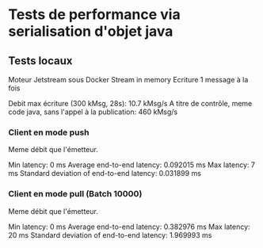 # Tests de performance via serialisation d'objet java


## Tests locaux

Moteur Jetstream sous Docker
Stream in memory
Ecriture 1 message à la fois

Debit max écriture (300 kMsg, 28s): 10.7 kMsg/s
A titre de contrôle, meme code java, sans l'appel à la publication: 460 kMsg/s

### Client en mode push

Meme débit que l'émetteur.

Min latency: 0 ms
Average end-to-end latency: 0.092015 ms
Max latency: 7 ms
Standard deviation of end-to-end latency: 0.031899 ms

### Client en mode pull (Batch 10000)

Meme débit que l'émetteur.

Min latency: 0 ms
Average end-to-end latency: 0.382976 ms
Max latency: 20 ms
Standard deviation of end-to-end latency: 1.969993 ms


